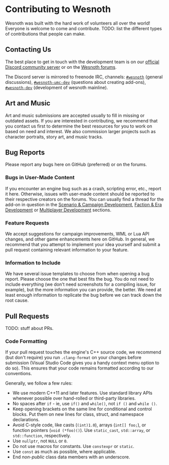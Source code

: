# Contributing to Wesnoth

Wesnoth was built with the hard work of volunteers all over the world! Everyone is welcome to come and contribute. TODO: list the different types of contributions that people can make.

## Contacting Us

The best place to get in touch with the development team is on our [official Discord community server](https://discord.gg/battleforwesnoth) or on the [Wesnoth forums](https://forums.wesnoth.org/).

The Discord server is mirrored to freenode IRC, channels: [`#wesnoth`](https://webchat.freenode.net/#wesnoth) (general discussions), [`#wesnoth-umc-dev`](https://webchat.freenode.net/#wesnoth-umc-dev) (questions about creating add-ons), [`#wesnoth-dev`](https://webchat.freenode.net/#wesnoth-dev)  (development of wesnoth mainline).

## Art and Music

Art and music submissions are accepted usually to fill in missing or outdated assets. If you are interested in contributing, we recommend that you contact us first to determine the best resources for you to work on based on need and interest. We also commission larger projects such as character portraits, story art, and music tracks.

## Bug Reports

Please report any bugs here on GitHub (preferred) or on the forums.

### Bugs in User-Made Content

If you encounter an engine bug such as a crash, scripting error, etc., report it here. Otherwise, issues with user-made content should be reported to their respective creators on the forums. You can usually find a thread for the add-on in question in the [Scenario & Campaign Development](http://www.wesnoth.org/forum/viewforum.php?f=8), [Faction & Era Development](http://www.wesnoth.org/forum/viewforum.php?f=19) or [Multiplayer Development](http://www.wesnoth.org/forum/viewforum.php?f=15) sections.

### Feature Requests

We accept suggestions for campaign improvements, WML or Lua API changes, and other game enhancements here on GitHub. In general, we recommend that you attempt to implement your idea yourself and submit a pull request containing relevant information to your feature.

### Information to Include

We have several issue templates to choose from when opening a bug report. Please choose the one that best fits the bug. You do not need to include everything (we don't need screenshots for a compiling issue, for example), but the more information you can provide, the better. We need at least enough information to replicate the bug before we can track down the root cause.

## Pull Requests

TODO: stuff about PRs.

### Code Formatting

If your pull request touches the engine's C++ source code, we recommend (but don't require) you run `.clang-format` on your changes before submission (Visual Studio Code gives you a handy context menu option to do so). This ensures that your code remains formatted according to our conventions.

Generally, we follow a few rules:

- We use modern C++11 and later features. Use standard library APIs whenever possible over hand-rolled or third-party libraries.
- No spaces after `if` - ie, use `if()` and `while()`, not `if ()` and `while ()`.
- Keep opening brackets on the same line for conditional and control blocks. Put them on new lines for class, struct, and namespace declarations.
- Avoid C-style code, like casts (`(int)1.0`), arrays (`int[] foo;`), or function pointers (`void (*foo)()`). Use `static_cast`, `std::array`, or `std::function`, respectively.
- Use `nullptr`, not `NULL` or `0`.
- Do not use macros for constants. Use `constexpr` or `static`.
- Use `const` as much as possible, where applicable.
- End *non-public* class data members with an underscore.
